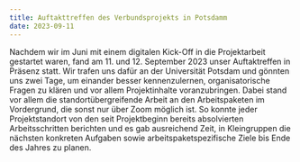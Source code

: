 ```yaml
---
title: Auftakttreffen des Verbundsprojekts in Potsdamm
date: 2023-09-11
---
```


Nachdem wir im Juni mit einem digitalen Kick-Off in die Projektarbeit gestartet waren, fand am 11. und 12. September 2023 unser Auftaktreffen in Präsenz statt. Wir trafen uns dafür an der Universität Potsdam und gönnten uns zwei Tage, um einander besser kennenzulernen, organisatorische Fragen zu klären und vor allem Projektinhalte voranzubringen. 
Dabei stand vor allem die standortübergreifende Arbeit an den Arbeitspaketen im Vordergrund, die sonst nur über Zoom möglich ist. So konnte jeder Projektstandort von den seit Projektbeginn bereits absolvierten Arbeitsschritten berichten und es gab ausreichend Zeit, in Kleingruppen die nächsten konkreten Aufgaben sowie arbeitspaketspezifische Ziele bis Ende des Jahres zu planen. 


